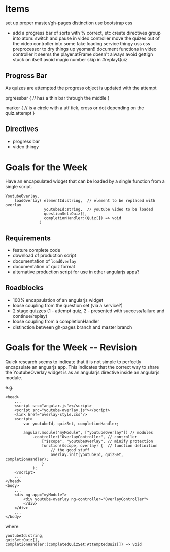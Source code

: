Items
=====

set up proper master/gh-pages distinction
use bootstrap css
+ add a progress bar of sorts with % correct, etc
create directives
group into atom: switch and pause in video controller
move the quizes out of the video controller into some fake loading service thingy
uss css preprocessor to dry things up
yeoman!!
document functions in video controller
it seems the player.atFrame doesn't always avoid gettign stuck on itself
avoid magic number skip in #replayQuiz

Progress Bar
------------

As quizes are attempted the progress object is updated with the attempt

<progressbar ng-repeat="quiz in quizzes">
	<marker attempt="{{ quiz.attempt }}">
	</marker>
</progressbar>

prgressbar {
	// has a thin bar through the middle
}

marker {
	// is a circle with a utf tick, cross or dot depending on the quiz.attempt
}

Directives
----------

* progress bar
* video thingy

Goals for the Week
==================

Have an encapsulated widget that can be loaded by a single function from a single script.

    YoutubeOverlay.
		loadOverlay( elementId:string,	// element to be replaced with overlay
					 youtubeId:string,	// youtube video to be loaded
					 questionSet:Quiz[],
					 completionHandler:(Quiz[]) => void
				   )

Requirements
------------

* feature complete code
* download of production script
* documentation of `loadOverlay`
* documentation of quiz format
* alternative production script for use in other angularjs apps?

Roadblocks
----------

* 100% encapsulation of an angularjs widget
* loose coupling from the question set (via a service?)
* 2 stage quizzes (1 - attempt quiz, 2 - presented with success/failure and continue/replay)
* loose coupling from a completionHandler
* distinction between gh-pages branch and master branch

Goals for the Week -- Revision
==============================

Quick research seems to indicate that it is not simple to perfectly encapsulate an anguarjs app. This indicates that the correct way to share the YoutubeOverlay widget is as an angularjs directive inside an angularjs module.

e.g.

    <head>
        ...
        <script src="angular.js"></script>
		<script src="youtube-overlay.js"></script>
		<link href="overlay-style.css"/>
		<script>
			var youtubeId, quizSet, completionHandler;

			angular.module("myModule", ["youtubeOverlay"]) // modules
				.controller("OverlayController", // controller
					["$scope", "youtubeOverlay", // minify protection
					function($scope, overlay) {  // function definition
						// the good stuff
						overlay.init(youtubeId, quizSet, completionHandler);
					}
				);
		</script>
		...
	</head>
	<body>
		...
		<div ng-app="myModule">
			<div youtube-overlay ng-controller="OverlayController">
			</div>
		</div>
		...
	</body>

where:

	youtubeId:string,
	quizSet:Quiz[],
	completionHandler:(completedQuizSet:AttemptedQuiz[]) => void
